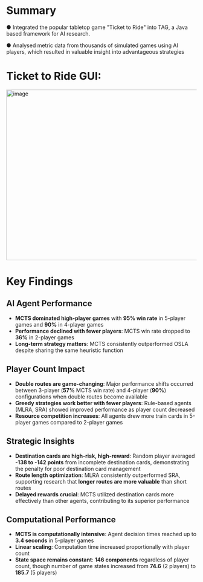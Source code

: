 # Summary
● Integrated the popular tabletop game "Ticket to Ride" into TAG, a Java based framework for AI
research.

● Analysed metric data from thousands of simulated games using AI players, which resulted in
valuable insight into advantageous strategies

# Ticket to Ride GUI:

<img width="635" height="452" alt="image" src="https://github.com/user-attachments/assets/13fdc197-aa41-4f25-8ffc-d4757293e3d8" />


# Key Findings

## AI Agent Performance
- **MCTS dominated high-player games** with **95% win rate** in 5-player games and **90%** in 4-player games
- **Performance declined with fewer players**: MCTS win rate dropped to **36%** in 2-player games
- **Long-term strategy matters**: MCTS consistently outperformed OSLA despite sharing the same heuristic function

## Player Count Impact
- **Double routes are game-changing**: Major performance shifts occurred between 3-player (**57%** MCTS win rate) and 4-player (**90%**) configurations when double routes become available
- **Greedy strategies work better with fewer players**: Rule-based agents (MLRA, SRA) showed improved performance as player count decreased
- **Resource competition increases**: All agents drew more train cards in 5-player games compared to 2-player games

## Strategic Insights
- **Destination cards are high-risk, high-reward**: Random player averaged **-138 to -142 points** from incomplete destination cards, demonstrating the penalty for poor destination card management
- **Route length optimization**: MLRA consistently outperformed SRA, supporting research that **longer routes are more valuable** than short routes
- **Delayed rewards crucial**: MCTS utilized destination cards more effectively than other agents, contributing to its superior performance

## Computational Performance
- **MCTS is computationally intensive**: Agent decision times reached up to **3.4 seconds** in 5-player games
- **Linear scaling**: Computation time increased proportionally with player count
- **State space remains constant**: **146 components** regardless of player count, though number of game states increased from **74.6** (2 players) to **185.7** (5 players)
